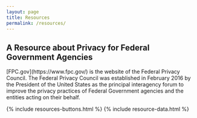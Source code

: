 ```yaml
---
layout: page
title: Resources
permalink: /resources/
---
```


<section class="usa-graphic-list">
  <div class="grid-container">
    <div class="usa-graphic-list__row grid-row grid-gap">
        <h2 class="font-sans-lg text-primary-darker">A Resource about Privacy for Federal Government Agencies</h2>
        <p>[FPC.gov](https://www.fpc.gov/) is the website of the Federal Privacy Council. The Federal Privacy Council 
        was established in February 2016 by the President of the United States as the principal 
        interagency forum to improve the privacy practices of Federal Government agencies 
        and the entities acting on their behalf.</p>
    </div>
  </div>
</section>

<section class="usa-graphic-list margin-bottom-4">
  <div class="grid-container">
    <div class="usa-graphic-list__row grid-row grid-gap">
      {% include resources-buttons.html %}  
      {% include resource-data.html %}
    </div>
  </div>
</section>


